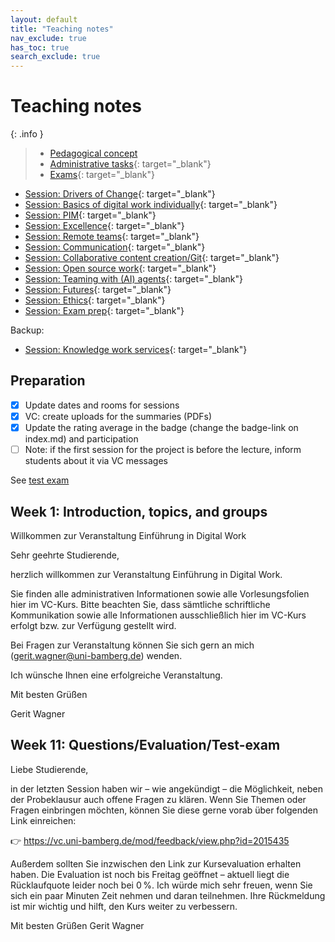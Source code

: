 ```yaml
---
layout: default
title: "Teaching notes"
nav_exclude: true
has_toc: true
search_exclude: true
---
```


# Teaching notes

{: .info }
> - [Pedagogical concept](pedagogy.html)
> - [Administrative tasks](https://digital-work-lab.github.io/handbook/docs/30-teaching/32_courses/){: target="_blank"}
> - [Exams](https://github.com/digital-work-lab/digital-work-lecture-exam){: target="_blank"}

- [Session: Drivers of Change](01_drivers_of_change.html){: target="_blank"}
- [Session: Basics of digital work individually](02_gtd_teaching_notes.html){: target="_blank"}
- [Session: PIM](03_PIM_teaching_notes.html){: target="_blank"}
- [Session: Excellence](04_Excellence_teaching_notes.html){: target="_blank"}
- [Session: Remote teams](05_remote_teams_teaching_notes.html){: target="_blank"}
- [Session: Communication](06_communication_teaching_notes.html){: target="_blank"}
- [Session: Collaborative content creation/Git](07_content_creation_git_teaching_notes.html){: target="_blank"}
- [Session: Open source work](08_open_source_teaching_notes.html){: target="_blank"}
- [Session: Teaming with (AI) agents](10_teaming_with_ai_agents.html){: target="_blank"}
- [Session: Futures](11-futures-notes_teaching_notes.html){: target="_blank"}
- [Session: Ethics](12-ethics_teaching_notes.html){: target="_blank"}
- [Session: Exam prep](13-exam-prep_teaching_notes.html){: target="_blank"}

Backup:

- [Session: Knowledge work services](10_knowledge_work_services_teaching_notes.html){: target="_blank"}

## Preparation

- [x] Update dates and rooms for sessions
- [x] VC: create uploads for the summaries (PDFs)
- [x] Update the rating average in the badge (change the badge-link on index.md) and participation
- [ ] Note: if the first session for the project is before the lecture, inform students about it via VC messages

See [test exam](../exams/test_exam.pdf)

## Week 1: Introduction, topics, and groups


Willkommen zur Veranstaltung Einführung in Digital Work

Sehr geehrte Studierende,

herzlich willkommen zur Veranstaltung Einführung in Digital Work.

Sie finden alle administrativen Informationen sowie alle Vorlesungsfolien hier im VC-Kurs. Bitte beachten Sie, dass sämtliche schriftliche Kommunikation sowie alle Informationen ausschließlich hier im VC-Kurs erfolgt bzw. zur Verfügung gestellt wird.

Bei Fragen zur Veranstaltung können Sie sich gern an mich (gerit.wagner@uni-bamberg.de) wenden.

Ich wünsche Ihnen eine erfolgreiche Veranstaltung.

Mit besten Grüßen

Gerit Wagner

## Week 11: Questions/Evaluation/Test-exam

Liebe Studierende,

in der letzten Session haben wir – wie angekündigt – die Möglichkeit, neben der Probeklausur auch offene Fragen zu klären. Wenn Sie Themen oder Fragen einbringen möchten, können Sie diese gerne vorab über folgenden Link einreichen:

👉 https://vc.uni-bamberg.de/mod/feedback/view.php?id=2015435

Außerdem sollten Sie inzwischen den Link zur Kursevaluation erhalten haben. Die Evaluation ist noch bis Freitag geöffnet – aktuell liegt die Rücklaufquote leider noch bei 0 %. Ich würde mich sehr freuen, wenn Sie sich ein paar Minuten Zeit nehmen und daran teilnehmen. Ihre Rückmeldung ist mir wichtig und hilft, den Kurs weiter zu verbessern.

Mit besten Grüßen
Gerit Wagner